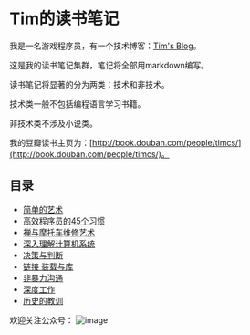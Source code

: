 # Tim的读书笔记
我是一名游戏程序员，有一个技术博客：[Tim's Blog](http://wuzhiwei.net)。

这是我的读书笔记集群，笔记将全部用markdown编写。

读书笔记将显著的分为两类：技术和非技术。

技术类一般不包括编程语言学习书籍。

非技术类不涉及小说类。

我的豆瓣读书主页为：[http://book.douban.com/people/timcs/](http://book.douban.com/people/timcs/)。

## 目录
* [简单的艺术](https://github.com/iWoz/ReadingNotes/blob/master/%E7%AE%80%E5%8D%95%E7%9A%84%E8%89%BA%E6%9C%AF.md)
* [高效程序员的45个习惯](https://github.com/iWoz/ReadingNotes/blob/master/%E9%AB%98%E6%95%88%E7%A8%8B%E5%BA%8F%E5%91%98%E7%9A%8445%E4%B8%AA%E4%B9%A0%E6%83%AF.md)
* [禅与摩托车维修艺术](https://github.com/iWoz/ReadingNotes/blob/master/%E7%A6%85%E4%B8%8E%E6%91%A9%E6%89%98%E8%BD%A6%E7%BB%B4%E4%BF%AE%E8%89%BA%E6%9C%AF.md)
* [深入理解计算机系统](https://github.com/iWoz/ReadingNotes/blob/master/%E6%B7%B1%E5%85%A5%E7%90%86%E8%A7%A3%E8%AE%A1%E7%AE%97%E6%9C%BA%E7%B3%BB%E7%BB%9F.md)
* [决策与判断](https://github.com/iWoz/ReadingNotes/blob/master/%E5%86%B3%E7%AD%96%E4%B8%8E%E5%88%A4%E6%96%AD.md)
* [链接 装载与库](https://github.com/iWoz/ReadingNotes/blob/master/%E9%93%BE%E6%8E%A5%20%E8%A3%85%E8%BD%BD%E4%B8%8E%E5%BA%93.md)
* [非暴力沟通](https://github.com/iWoz/ReadingNotes/blob/master/%E9%9D%9E%E6%9A%B4%E5%8A%9B%E6%B2%9F%E9%80%9A.md)
* [深度工作](https://github.com/iWoz/ReadingNotes/blob/master/%E6%B7%B1%E5%BA%A6%E5%B7%A5%E4%BD%9C.md)
* [历史的教训](https://github.com/iWoz/ReadingNotes/blob/master/历史的教训.md)

欢迎关注公众号：
![image](https://user-images.githubusercontent.com/1621110/215088294-fc24b001-23d3-40e4-be2e-1f50a0d6d936.png)
